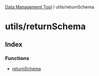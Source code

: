 [Data Management Tool](../../index.md) / utils/returnSchema

# utils/returnSchema

## Index

### Functions

- [returnSchema](functions/returnSchema.md)

